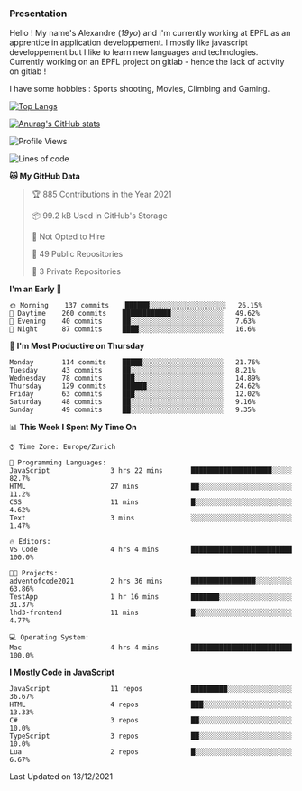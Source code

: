 ### Presentation

Hello ! My name's Alexandre (_19yo_) and I'm currently working at EPFL as an apprentice in application developpement. I mostly like javascript developpement but I like to learn new languages and technologies. Currently working on an EPFL project on gitlab - hence the lack of activity on gitlab !

I have some hobbies : Sports shooting, Movies, Climbing and Gaming.

[![Top Langs](https://github-readme-stats.vercel.app/api/top-langs/?username=jaavlex&layout=compact&langs_count=8&theme=react)](https://github.com/anuraghazra/github-readme-stats)

[![Anurag's GitHub stats](https://github-readme-stats.vercel.app/api?username=jaavlex&theme=react&show_icons=true&count_private=true)](https://github.com/anuraghazra/github-readme-stats)

<!--START_SECTION:waka-->
![Profile Views](http://img.shields.io/badge/Profile%20Views-3-blue)

![Lines of code](https://img.shields.io/badge/From%20Hello%20World%20I%27ve%20Written-150%20Thousand%20lines%20of%20code-blue)

**🐱 My GitHub Data** 

> 🏆 885 Contributions in the Year 2021
 > 
> 📦 99.2 kB Used in GitHub's Storage 
 > 
> 🚫 Not Opted to Hire
 > 
> 📜 49 Public Repositories 
 > 
> 🔑 3 Private Repositories  
 > 
**I'm an Early 🐤** 

```text
🌞 Morning    137 commits    ██████░░░░░░░░░░░░░░░░░░░   26.15% 
🌆 Daytime    260 commits    ████████████░░░░░░░░░░░░░   49.62% 
🌃 Evening    40 commits     ██░░░░░░░░░░░░░░░░░░░░░░░   7.63% 
🌙 Night      87 commits     ████░░░░░░░░░░░░░░░░░░░░░   16.6%

```
📅 **I'm Most Productive on Thursday** 

```text
Monday       114 commits    █████░░░░░░░░░░░░░░░░░░░░   21.76% 
Tuesday      43 commits     ██░░░░░░░░░░░░░░░░░░░░░░░   8.21% 
Wednesday    78 commits     ███░░░░░░░░░░░░░░░░░░░░░░   14.89% 
Thursday     129 commits    ██████░░░░░░░░░░░░░░░░░░░   24.62% 
Friday       63 commits     ███░░░░░░░░░░░░░░░░░░░░░░   12.02% 
Saturday     48 commits     ██░░░░░░░░░░░░░░░░░░░░░░░   9.16% 
Sunday       49 commits     ██░░░░░░░░░░░░░░░░░░░░░░░   9.35%

```


📊 **This Week I Spent My Time On** 

```text
⌚︎ Time Zone: Europe/Zurich

💬 Programming Languages: 
JavaScript               3 hrs 22 mins       ████████████████████░░░░░   82.7% 
HTML                     27 mins             ██░░░░░░░░░░░░░░░░░░░░░░░   11.2% 
CSS                      11 mins             █░░░░░░░░░░░░░░░░░░░░░░░░   4.62% 
Text                     3 mins              ░░░░░░░░░░░░░░░░░░░░░░░░░   1.47%

🔥 Editors: 
VS Code                  4 hrs 4 mins        █████████████████████████   100.0%

🐱‍💻 Projects: 
adventofcode2021         2 hrs 36 mins       ████████████████░░░░░░░░░   63.86% 
TestApp                  1 hr 16 mins        ███████░░░░░░░░░░░░░░░░░░   31.37% 
lhd3-frontend            11 mins             █░░░░░░░░░░░░░░░░░░░░░░░░   4.77%

💻 Operating System: 
Mac                      4 hrs 4 mins        █████████████████████████   100.0%

```

**I Mostly Code in JavaScript** 

```text
JavaScript               11 repos            █████████░░░░░░░░░░░░░░░░   36.67% 
HTML                     4 repos             ███░░░░░░░░░░░░░░░░░░░░░░   13.33% 
C#                       3 repos             ██░░░░░░░░░░░░░░░░░░░░░░░   10.0% 
TypeScript               3 repos             ██░░░░░░░░░░░░░░░░░░░░░░░   10.0% 
Lua                      2 repos             █░░░░░░░░░░░░░░░░░░░░░░░░   6.67%

```



 Last Updated on 13/12/2021
<!--END_SECTION:waka-->
